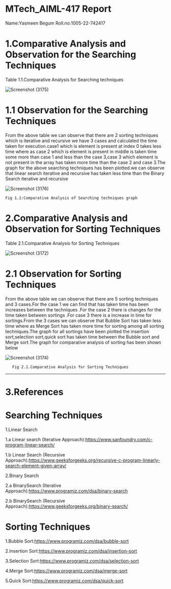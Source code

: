 # MTech_AIML-417 Report

Name:Yasmeen Begum
Roll.no:1005-22-742417


# 1.Comparative Analysis and Observation for the Searching Techniques

  Table 1.1.Comparative Analysis for Searching techniques
  
![Screenshot (3175)](https://user-images.githubusercontent.com/91931504/208147694-8607a278-74da-4beb-a3e7-07a55362a75a.png)
       
 
 # 1.1 Observation for the Searching Techniques

From the above table we can observe that there are 2 sorting techniques which is iterative and recursive we have 3 cases and calculated the time taken for execution.case1 which is element is present at index 0 takes less time where as case 2 which is element is present in middle is taken time some more than case 1 and less than the case 3,case 3 which element is not present in the array has taken more time than the case 2 and case 3.The graph for the above searching techniques has been plotted.we can observe that linear search iterative and recursive has taken less time than the Binary Search iterative and recursive

![Screenshot (3176)](https://user-images.githubusercontent.com/91931504/208147708-64f563b7-293f-4fc2-912a-88a5012ee575.png)
    
    Fig 1.1:Comparative Analysis of Searching techniques graph
   

# 2.Comparative Analysis and Observation for Sorting Techniques
                  
  Table 2.1.Comparative Analysis for Sorting Techniques
  
![Screenshot (3172)](https://user-images.githubusercontent.com/91931504/208147730-5287c662-3d79-4e32-9e07-7c8f78a3faab.png)
      
 
# 2.1 Observation for Sorting Techniques

From the above table we can observe that there are 5 sorting techniques and 3 cases.For the case 1 we can find that has taken time has been increases between the techniques .For the case 2 there is changes for the time taken between sortings .For case 3 there is a increase in time for sortings.From the 3 cases we can observe that Bubble Sort has taken less time where as Merge Sort has taken more time for sorting among all sorting techniques.The graph for all sortings have been plotted the insertion sort,selection sort,quick sort has taken time between the Bubble sort and Merge sort.The graph for comparative analysis of sorting has been shown below

![Screenshot (3174)](https://user-images.githubusercontent.com/91931504/208147743-b9863ba3-6fc6-40b7-a198-e063d0ca1c26.png)
                                
       Fig 2.1.Comparative Analysis for Sorting Techniques
       
--------------       
# 3.References

 
# Searching Techniques

1.Linear Search 

1.a Linear search (Iterative Approach):https://www.sanfoundry.com/c-program-linear-search/

1.b Linear Search (Recursive Approach):https://www.geeksforgeeks.org/recursive-c-program-linearly-search-element-given-array/

2.Binary Search 

2.a BinarySearch (Iterative Approach):https://www.programiz.com/dsa/binary-search

2.b BinarySearch (Recursive Approach):https://www.geeksforgeeks.org/binary-search/

# Sorting Techniques

1.Bubble Sort:https://www.programiz.com/dsa/bubble-sort

2.Insertion Sort:https://www.programiz.com/dsa/insertion-sort 

3.Selection Sort:https://www.programiz.com/dsa/selection-sort

4.Merge Sort:https://www.programiz.com/dsa/merge-sort

5.Quick Sort:https://www.programiz.com/dsa/quick-sort




